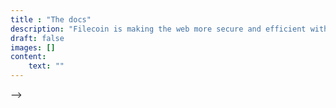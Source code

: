 ```yaml
---
title : "The docs"
description: "Filecoin is making the web more secure and efficient with a decentralized data storage marketplace, protocol, cryptocurrency, and smart contracts."
draft: false
images: []
content: 
    text: ""
---
```

-->